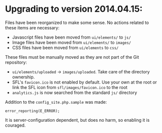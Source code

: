 Upgrading to version 2014.04.15:
================================

Files have been reorganized to make some sense. No actions related to
these items are necessary:
 - Javascript files have been moved from `ui/elements/` to `js/`
 - Image files have been moved from `ui/elements/` to `images/`
 - CSS files have been moved from `ui/elements` to `css/`

These files must be manually moved as they are not part of the Git repository:
 - `ui/elements/uploaded` -> `images/uploaded`. Take care of the directory ownership.
 - SFL's `favicon.ico` is not enabled by default. Use your own at the root or link the SFL icon
     from `sfl/images/favicon.ico` to the root
 - `analytics.js` is now searched from the standard `js/` directory

Addition to the `config_site.php.sample` was made:
```
error_reporting(E_ERROR);
```

It is server-configuration dependent, but does no harm, so enabling it is couraged.
